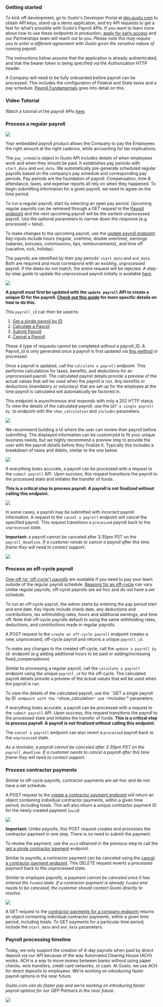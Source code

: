 
### Getting started

To kick off development, go to Gusto's Developer Portal at [dev.gusto.com](https://dev.gusto.com/) to obtain API keys, stand up a demo application, and try API requests to get a feel for what’s possible with Gusto’s Payroll APIs. If you want to learn more about how to use these endpoints in production, [apply for early access](https://gusto-embedded-payroll.typeform.com/to/iomAQIj3?utm_source=docs) and our Partnerships team will reach out to you. *Please note this may require you to enter a different agreement with Gusto given the sensitive nature of running payroll.*

The instructions below assume that the application is already authenticated, and that the bearer token is being specified via the Authorization HTTP header.

A Company will need to be fully onboarded before payroll can be processed.  This includes the configuration of Federal and State taxes and a pay schedule. [Payroll Fundamentals](https://docs.gusto.com/docs/api/ZG9jOjE0NDc2ODMx-payroll-fundamentals) goes into detail on this.

### Video Tutorial

Watch a tutorial of the payroll APIs [here](https://www.loom.com/share/1449cd1c5c5049b7a2084e7d42fcccbd).

### Process a regular payroll
![](../../assets/images/payroll-flow.png)

Your embedded payroll product allows the Company to pay the Employees the right amount at the right cadence, while accounting for tax implications.

The `pay_schedule` object in Gusto API includes details of when employees work and when they should be paid. It establishes pay periods with `start_date` and `end_date`. We automatically pre-generate scheduled regular payrolls based on the company’s pay schedule and corresponding pay periods. Pay periods are the foundation of payroll. Compensation, time & attendance, taxes, and expense reports all rely on when they happened. To begin submitting information for a given payroll, we need to agree on the time period.

To run a regular payroll, start by selecting an open pay period. Upcoming regular payrolls can be retrieved through a GET request to the [Payroll endpoint](https://docs.gusto.com/docs/api/reference/Gusto-API.v1.yaml/paths/~1v1~1companies~1%7Bcompany_id%7D~1payrolls/get) and the next upcoming payroll will be the earliest unprocessed payroll. Use the optional parameters to narrow down the response (e.g processed = false).

To make changes to the upcoming payroll, use the [update payroll endpoint](https://docs.gusto.com/docs/api/reference/Gusto-API.v1.yaml/paths/~1v1~1companies~1%7Bcompany_id%7D~1payrolls~1%7Bpay_period_start_date%7D~1%7Bpay_period_end_date%7D/put). Key inputs include hours (regular, overtime, double overtime), earnings (salaries, bonuses, commissions, tips, reimbursements), and time off (vacation, sick, holiday).

The payrolls are identified by their pay periods’ `start_date` and `end_date`. Both are required and must correspond with an existing, unprocessed payroll. If the dates do not match, the entire request will be rejected. A step-by-step guide to update the unprocessed payroll initially is available [here](https://docs.gusto.com/docs/api/docs/guides/Updating%20Payrolls.md).

![](../../assets/images/GEP02.png)


**A payroll must first be updated with the `update payroll` API to create a unique ID for the payroll. [Check out this guide](https://docs.gusto.com/docs/api/ZG9jOjUyNzMzNjU-updating-payrolls) for more specific details on how to do this.**

This `payroll_id` can then be used to:
1. [Get a single payroll by ID](https://gusto.stoplight.io/docs/api/b3A6MTQ3MTExMjc-get-a-single-payroll)
2. [Calculate a Payroll](https://docs.gusto.com/docs/api/reference/Gusto-API.v1.yaml/paths/~1v1~1companies~1%7Bcompany_id%7D~1payrolls~1%7Bpayroll_id%7D~1calculate/put)
3. [Submit Payroll](https://docs.gusto.com/docs/api/reference/Gusto-API.v1.yaml/paths/~1v1~1companies~1%7Bcompany_id%7D~1payrolls~1%7Bpayroll_Id%7D~1submit/put)
4. [Cancel a Payroll](https://docs.gusto.com/docs/api/reference/Gusto-API.v1.yaml/paths/~1v1~1companies~1%7Bcompany_id%7D~1payrolls~1%7Bpayroll_id%7D~1cancel/put)

These 4 type of requests cannot be completed without a payroll_ID. A Payroll_id is only generated once a payroll is first updated via [this method](https://docs.gusto.com/docs/api/ZG9jOjUyNzMzNjU-updating-payrolls) or processed.

Once a payroll is updated, call the `calculate a payroll` endpoint. This performs calculations for taxes, benefits, and deductions for an unprocessed payroll. The calculated payroll details provide a preview of the actual values that will be used when the payroll is run. Any benefits or deductions (mandatory or voluntary) that are set up for the employee at the time payroll is calculated will automatically be factored in.

This endpoint is asynchronous and responds with only a 202 HTTP status. To view the details of the calculated payroll, use the `GET a single payroll by ID` endpoint with the *`show_calculation`* and *`includes`* parameters.

![](../../assets/images/GEP03.png)

We recommend building a UI where the user can review their payroll before submitting. The displayed information can be customized to fit your unique business needs, but we highly recommend a preview step to provide the user with the payroll details before they finalize it. Typically this includes a breakdown of taxes and debits, similar to the one below. 

![](../../assets/images/preview.png)

If everything looks accurate, a payroll can be processed with a request to the `submit payroll` API. Upon success, this request transitions the payroll to the processed state and initiates the transfer of funds. 

**This is a critical step to process payroll. A payroll is not finalized without calling this endpoint.**

![](../../assets/images/GEP04.png)

In some cases, a payroll may be submitted with incorrect payroll information. A request to the `cancel a payroll` endpoint will cancel the specified payroll. This request transitions a `processed` payroll back to the `unprocessed` state. 

**Important:** a payroll cannot be canceled after 3:30pm PST on the `payroll_deadline`. *If a customer needs to cancel a payroll after this time frame they will need to contact support.*

![](../../assets/images/GEP05.png)

### Process an off-cycle payroll

[One-off (or 'off-cycle') payrolls](https://support.gusto.com/payroll/processing-payrolls/off-cycle-payrolls/999908231/Run-an-off-cycle-payroll.htm) are available if you need to pay your team outside of the regular payroll schedule. [Reasons for an off-cycle](https://support.gusto.com/payroll/processing-payrolls/off-cycle-payrolls/1019772541/Reasons-for-running-an-off-cycle-payroll.htm) can vary. Unlike regular payrolls, off-cycle payrolls are ad-hoc and do not have a set schedule.

To run an off-cycle payroll, the admin starts by entering the pay period start and end date. Key inputs include check date, any deductions and contributions, tax withholding rates, hours and additional earnings, and time off. Note that off-cycle payrolls default to using the same withholding rates, deductions, and contributions made in regular payrolls.

A POST request to the `create an off-cycle payroll` endpoint creates a new, unprocessed, off-cycle payroll and returns a unique `payroll_id`. 

To make any changes to the created off-cycle, call the `update a payroll by ID `endpoint (e.g adding additional hours to be paid or adding/increasing fixed_compensations)

Similar to processing a regular payroll, call the `calculate a payroll` endpoint using the unique `payroll_id` for the off-cycle. The calculated payroll details provide a preview of the actual values that will be used when the payroll is run.

To view the details of the calculated payroll, use the ``GET a single payroll by ID` endpoint with the *`show_calculation`* and *`includes`* parameters.

If everything looks accurate, a payroll can be processed with a request to the `submit payroll` API. Upon success, this request transitions the payroll to the processed state and initiates the transfer of funds. **This is a critical step to process payroll. A payroll is not finalized without calling this endpoint.**

The `cancel a payroll` endpoint can also revert a `processed` payroll back to the `unprocessed` state. 

*As a reminder, a payroll cannot be canceled after 3:30pm PST on the `payroll_deadline`. If a customer needs to cancel a payroll after this time frame they will need to contact support.*


### Process contractor payments

Similar to off-cycle payrolls, contractor payments are ad-hoc and do not have a set schedule.

A POST request to the [create a contractor payment endpoint](https://docs.gusto.com/docs/api/reference/Gusto-API.v1.yaml/paths/~1v1~1companies~1%7Bcompany_id%7D~1contractor_payments/post) will return an object containing individual contractor payments, within a given time period, including totals. This will also return a unique contractor payment ID for the newly created payment (`uuid`)

![](../../assets/images/Contractor-payments-1.png)

**Important:** Unlike payrolls, this POST request creates and processes the contractor payment in one step. There is no need to submit the payment.

To review the payment, use the `uuid` obtained in the previous step to call the [get a single contractor payment](https://docs.gusto.com/docs/api/reference/Gusto-API.v1.yaml/paths/~1v1~1companies~1%7Bcompany_id%7D~1contractor_payments~1%7Bcontractor_payment_id%7D/get) endpoint. 

Similar to payrolls, a contractor payment can be canceled using the [cancel a contractor payment endpoint](https://docs.gusto.com/docs/api/reference/Gusto-API.v1.yaml/paths/~1v1~1companies~1%7Bcompany_id%7D~1contractor_payments~1%7Bcontractor_payment_id%7D/delete). This DELETE request reverts a processed payment back to the unprocessed state. 

*Similar to employee payrolls, a payment cannot be canceled once it has entered the `funded` state. If a contractor payment is already `funded` and needs to be canceled, the customer should contact Gusto directly to resolve.*

![](../../assets/images/Contractor-payments-2.png)

A GET request to the [contractor payments for a company endpoint](https://docs.gusto.com/docs/api/reference/Gusto-API.v1.yaml/paths/~1v1~1companies~1%7Bcompany_id%7D~1contractor_payments/get) returns an object containing individual contractor payments, within a given time period, including totals. To GET payments for a particular time period, include the `start_date` and `end_date` parameters.

### Payroll processing timeline
Today, we only support the creation of 4-day payrolls when paid by direct deposit via our API because of the way Automated Clearing House (ACH) works. ACH is a way to move money between banks without using paper checks, wire transfers, credit card networks, or cash. At Gusto, we use ACH for direct deposits to employees. We’re working on introducing faster payroll options in the near future. 

*Gusto.com can do faster pay and we’re working on introducing faster payroll options for our GEP Partners in the near future.*

![](../../assets/images/4-day-processing.png)

